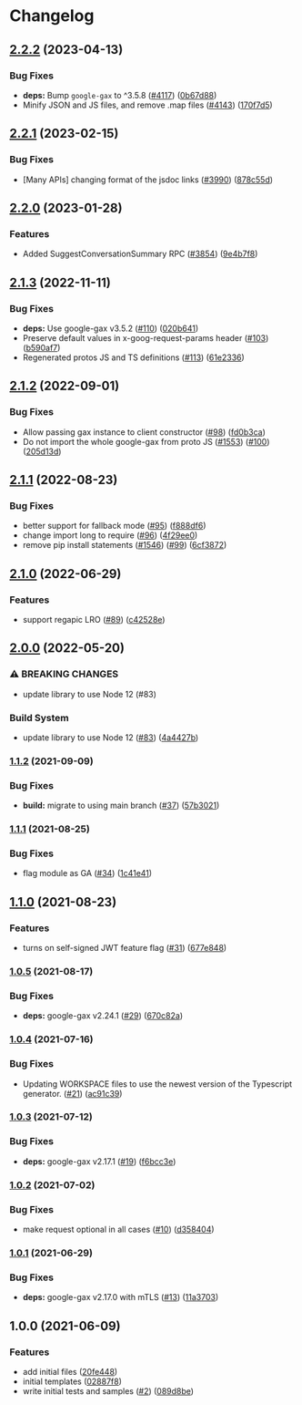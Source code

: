 # Changelog

## [2.2.2](https://github.com/googleapis/google-cloud-node/compare/vpc-access-v2.2.1...vpc-access-v2.2.2) (2023-04-13)


### Bug Fixes

* **deps:** Bump `google-gax` to ^3.5.8 ([#4117](https://github.com/googleapis/google-cloud-node/issues/4117)) ([0b67d88](https://github.com/googleapis/google-cloud-node/commit/0b67d883963643ce1b4f6d2ccd3e8d37adf6e029))
* Minify JSON and JS files, and remove .map files ([#4143](https://github.com/googleapis/google-cloud-node/issues/4143)) ([170f7d5](https://github.com/googleapis/google-cloud-node/commit/170f7d57b8fd344d182a8e758867b8124722eebc))

## [2.2.1](https://github.com/googleapis/google-cloud-node/compare/vpc-access-v2.2.0...vpc-access-v2.2.1) (2023-02-15)


### Bug Fixes

* [Many APIs] changing format of the jsdoc links ([#3990](https://github.com/googleapis/google-cloud-node/issues/3990)) ([878c55d](https://github.com/googleapis/google-cloud-node/commit/878c55d62af7e41e8d5050b081e4b79202b1b9cc))

## [2.2.0](https://github.com/googleapis/google-cloud-node/compare/vpc-access-v2.1.3...vpc-access-v2.2.0) (2023-01-28)


### Features

* Added SuggestConversationSummary RPC ([#3854](https://github.com/googleapis/google-cloud-node/issues/3854)) ([9e4b7f8](https://github.com/googleapis/google-cloud-node/commit/9e4b7f8d27dbb1ac011267f9b96ce90d2ff7a74b))

## [2.1.3](https://github.com/googleapis/nodejs-vpc-access/compare/v2.1.2...v2.1.3) (2022-11-11)


### Bug Fixes

* **deps:** Use google-gax v3.5.2 ([#110](https://github.com/googleapis/nodejs-vpc-access/issues/110)) ([020b641](https://github.com/googleapis/nodejs-vpc-access/commit/020b641f10c363a1baf208f307ddedd1bdde4a3c))
* Preserve default values in x-goog-request-params header ([#103](https://github.com/googleapis/nodejs-vpc-access/issues/103)) ([b590af7](https://github.com/googleapis/nodejs-vpc-access/commit/b590af70193ec98814005f8d5fa87ee1882c2941))
* Regenerated protos JS and TS definitions ([#113](https://github.com/googleapis/nodejs-vpc-access/issues/113)) ([61e2336](https://github.com/googleapis/nodejs-vpc-access/commit/61e233629539938ad3b9b285cd15cb8cba8450e5))

## [2.1.2](https://github.com/googleapis/nodejs-vpc-access/compare/v2.1.1...v2.1.2) (2022-09-01)


### Bug Fixes

* Allow passing gax instance to client constructor ([#98](https://github.com/googleapis/nodejs-vpc-access/issues/98)) ([fd0b3ca](https://github.com/googleapis/nodejs-vpc-access/commit/fd0b3cac56dbd4f6c9610f7e88826ccc9fefdcef))
* Do not import the whole google-gax from proto JS ([#1553](https://github.com/googleapis/nodejs-vpc-access/issues/1553)) ([#100](https://github.com/googleapis/nodejs-vpc-access/issues/100)) ([205d13d](https://github.com/googleapis/nodejs-vpc-access/commit/205d13dc20a616f6f54bd24086f8635ce5c6cf20))

## [2.1.1](https://github.com/googleapis/nodejs-vpc-access/compare/v2.1.0...v2.1.1) (2022-08-23)


### Bug Fixes

* better support for fallback mode ([#95](https://github.com/googleapis/nodejs-vpc-access/issues/95)) ([f888df6](https://github.com/googleapis/nodejs-vpc-access/commit/f888df68b5e77dc60ee6f09ee75f41a669727292))
* change import long to require ([#96](https://github.com/googleapis/nodejs-vpc-access/issues/96)) ([4f29ee0](https://github.com/googleapis/nodejs-vpc-access/commit/4f29ee04c1f3d878dfa28c30d58c5149b150daed))
* remove pip install statements ([#1546](https://github.com/googleapis/nodejs-vpc-access/issues/1546)) ([#99](https://github.com/googleapis/nodejs-vpc-access/issues/99)) ([6cf3872](https://github.com/googleapis/nodejs-vpc-access/commit/6cf3872aa4b17e53a90402a1d56288caece3616f))

## [2.1.0](https://github.com/googleapis/nodejs-vpc-access/compare/v2.0.0...v2.1.0) (2022-06-29)


### Features

* support regapic LRO ([#89](https://github.com/googleapis/nodejs-vpc-access/issues/89)) ([c42528e](https://github.com/googleapis/nodejs-vpc-access/commit/c42528ec15d5421ddd6a554c3b2ee46402299706))

## [2.0.0](https://github.com/googleapis/nodejs-vpc-access/compare/v1.1.2...v2.0.0) (2022-05-20)


### ⚠ BREAKING CHANGES

* update library to use Node 12 (#83)

### Build System

* update library to use Node 12 ([#83](https://github.com/googleapis/nodejs-vpc-access/issues/83)) ([4a4427b](https://github.com/googleapis/nodejs-vpc-access/commit/4a4427bc0f2f4d69a589bd951d1cc286666e4cab))

### [1.1.2](https://www.github.com/googleapis/nodejs-vpc-access/compare/v1.1.1...v1.1.2) (2021-09-09)


### Bug Fixes

* **build:** migrate to using main branch ([#37](https://www.github.com/googleapis/nodejs-vpc-access/issues/37)) ([57b3021](https://www.github.com/googleapis/nodejs-vpc-access/commit/57b302164d8c04f2547874b84cd0a4db1cccc3a8))

### [1.1.1](https://www.github.com/googleapis/nodejs-vpc-access/compare/v1.1.0...v1.1.1) (2021-08-25)


### Bug Fixes

* flag module as GA ([#34](https://www.github.com/googleapis/nodejs-vpc-access/issues/34)) ([1c41e41](https://www.github.com/googleapis/nodejs-vpc-access/commit/1c41e41f209f459be947622235b7062641a78d24))

## [1.1.0](https://www.github.com/googleapis/nodejs-vpc-access/compare/v1.0.5...v1.1.0) (2021-08-23)


### Features

* turns on self-signed JWT feature flag ([#31](https://www.github.com/googleapis/nodejs-vpc-access/issues/31)) ([677e848](https://www.github.com/googleapis/nodejs-vpc-access/commit/677e848bad87394fda9d78e7b893417e6d469504))

### [1.0.5](https://www.github.com/googleapis/nodejs-vpc-access/compare/v1.0.4...v1.0.5) (2021-08-17)


### Bug Fixes

* **deps:** google-gax v2.24.1 ([#29](https://www.github.com/googleapis/nodejs-vpc-access/issues/29)) ([670c82a](https://www.github.com/googleapis/nodejs-vpc-access/commit/670c82af3caf3adef7104dab62842ba46f110c85))

### [1.0.4](https://www.github.com/googleapis/nodejs-vpc-access/compare/v1.0.3...v1.0.4) (2021-07-16)


### Bug Fixes

* Updating WORKSPACE files to use the newest version of the Typescript generator. ([#21](https://www.github.com/googleapis/nodejs-vpc-access/issues/21)) ([ac91c39](https://www.github.com/googleapis/nodejs-vpc-access/commit/ac91c39fce0bdb52b0dcc1ab2909e4752f65fe0a))

### [1.0.3](https://www.github.com/googleapis/nodejs-vpc-access/compare/v1.0.2...v1.0.3) (2021-07-12)


### Bug Fixes

* **deps:** google-gax v2.17.1 ([#19](https://www.github.com/googleapis/nodejs-vpc-access/issues/19)) ([f6bcc3e](https://www.github.com/googleapis/nodejs-vpc-access/commit/f6bcc3e12b527cd2fd85bf5f0037dfa08167df64))

### [1.0.2](https://www.github.com/googleapis/nodejs-vpc-access/compare/v1.0.1...v1.0.2) (2021-07-02)


### Bug Fixes

* make request optional in all cases ([#10](https://www.github.com/googleapis/nodejs-vpc-access/issues/10)) ([d358404](https://www.github.com/googleapis/nodejs-vpc-access/commit/d358404f42c0cd9bd2f19600b5c55ce5f88776a4))

### [1.0.1](https://www.github.com/googleapis/nodejs-vpc-access/compare/v1.0.0...v1.0.1) (2021-06-29)


### Bug Fixes

* **deps:** google-gax v2.17.0 with mTLS ([#13](https://www.github.com/googleapis/nodejs-vpc-access/issues/13)) ([11a3703](https://www.github.com/googleapis/nodejs-vpc-access/commit/11a3703e8a567f86acc71b8e2f30f9bf713f96a1))

## 1.0.0 (2021-06-09)


### Features

* add initial files ([20fe448](https://www.github.com/googleapis/nodejs-vpc-access/commit/20fe4485ae02801c8ffa18fb74fc55a96b113d23))
* initial templates ([02887f8](https://www.github.com/googleapis/nodejs-vpc-access/commit/02887f88677be9894da15a24a4537b748472eea8))
* write initial tests and samples ([#2](https://www.github.com/googleapis/nodejs-vpc-access/issues/2)) ([089d8be](https://www.github.com/googleapis/nodejs-vpc-access/commit/089d8bedec5676a0a1cdd60052b87125494dba6d))
